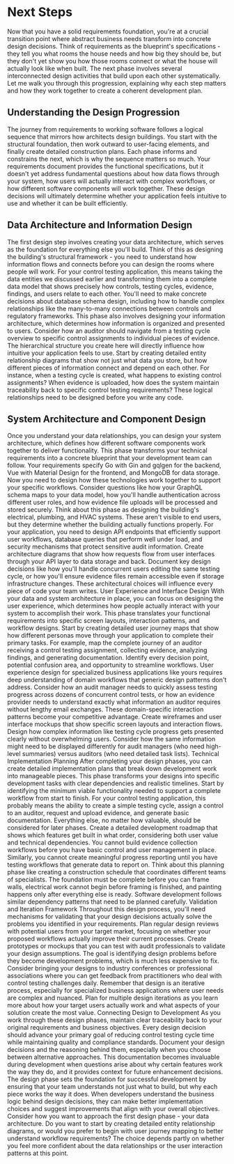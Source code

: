 # Next Steps

Now that you have a solid requirements foundation, you're at a crucial transition point where abstract business needs transform into concrete design decisions. Think of requirements as the blueprint's specifications - they tell you what rooms the house needs and how big they should be, but they don't yet show you how those rooms connect or what the house will actually look like when built.
The next phase involves several interconnected design activities that build upon each other systematically. Let me walk you through this progression, explaining why each step matters and how they work together to create a coherent development plan.

## Understanding the Design Progression

The journey from requirements to working software follows a logical sequence that mirrors how architects design buildings. You start with the structural foundation, then work outward to user-facing elements, and finally create detailed construction plans. Each phase informs and constrains the next, which is why the sequence matters so much.
Your requirements document provides the functional specifications, but it doesn't yet address fundamental questions about how data flows through your system, how users will actually interact with complex workflows, or how different software components will work together. These design decisions will ultimately determine whether your application feels intuitive to use and whether it can be built efficiently.

## Data Architecture and Information Design

The first design step involves creating your data architecture, which serves as the foundation for everything else you'll build. Think of this as designing the building's structural framework - you need to understand how information flows and connects before you can design the rooms where people will work.
For your control testing application, this means taking the data entities we discussed earlier and transforming them into a complete data model that shows precisely how controls, testing cycles, evidence, findings, and users relate to each other. You'll need to make concrete decisions about database schema design, including how to handle complex relationships like the many-to-many connections between controls and regulatory frameworks.
This phase also involves designing your information architecture, which determines how information is organized and presented to users. Consider how an auditor should navigate from a testing cycle overview to specific control assignments to individual pieces of evidence. The hierarchical structure you create here will directly influence how intuitive your application feels to use.
Start by creating detailed entity relationship diagrams that show not just what data you store, but how different pieces of information connect and depend on each other. For instance, when a testing cycle is created, what happens to existing control assignments? When evidence is uploaded, how does the system maintain traceability back to specific control testing requirements? These logical relationships need to be designed before you write any code.

## System Architecture and Component Design

Once you understand your data relationships, you can design your system architecture, which defines how different software components work together to deliver functionality. This phase transforms your technical requirements into a concrete blueprint that your development team can follow.
Your requirements specify Go with Gin and gqlgen for the backend, Vue with Material Design for the frontend, and MongoDB for data storage. Now you need to design how these technologies work together to support your specific workflows. Consider questions like how your GraphQL schema maps to your data model, how you'll handle authentication across different user roles, and how evidence file uploads will be processed and stored securely.
Think about this phase as designing the building's electrical, plumbing, and HVAC systems. These aren't visible to end users, but they determine whether the building actually functions properly. For your application, you need to design API endpoints that efficiently support user workflows, database queries that perform well under load, and security mechanisms that protect sensitive audit information.
Create architecture diagrams that show how requests flow from user interfaces through your API layer to data storage and back. Document key design decisions like how you'll handle concurrent users editing the same testing cycle, or how you'll ensure evidence files remain accessible even if storage infrastructure changes. These architectural choices will influence every piece of code your team writes.
User Experience and Interface Design
With your data and system architecture in place, you can focus on designing the user experience, which determines how people actually interact with your system to accomplish their work. This phase translates your functional requirements into specific screen layouts, interaction patterns, and workflow designs.
Start by creating detailed user journey maps that show how different personas move through your application to complete their primary tasks. For example, map the complete journey of an auditor receiving a control testing assignment, collecting evidence, analyzing findings, and generating documentation. Identify every decision point, potential confusion area, and opportunity to streamline workflows.
User experience design for specialized business applications like yours requires deep understanding of domain workflows that generic design patterns don't address. Consider how an audit manager needs to quickly assess testing progress across dozens of concurrent control tests, or how an evidence provider needs to understand exactly what information an auditor requires without lengthy email exchanges. These domain-specific interaction patterns become your competitive advantage.
Create wireframes and user interface mockups that show specific screen layouts and interaction flows. Design how complex information like testing cycle progress gets presented clearly without overwhelming users. Consider how the same information might need to be displayed differently for audit managers (who need high-level summaries) versus auditors (who need detailed task lists).
Technical Implementation Planning
After completing your design phases, you can create detailed implementation plans that break down development work into manageable pieces. This phase transforms your designs into specific development tasks with clear dependencies and realistic timelines.
Start by identifying the minimum viable functionality needed to support a complete workflow from start to finish. For your control testing application, this probably means the ability to create a simple testing cycle, assign a control to an auditor, request and upload evidence, and generate basic documentation. Everything else, no matter how valuable, should be considered for later phases.
Create a detailed development roadmap that shows which features get built in what order, considering both user value and technical dependencies. You cannot build evidence collection workflows before you have basic control and user management in place. Similarly, you cannot create meaningful progress reporting until you have testing workflows that generate data to report on.
Think about this planning phase like creating a construction schedule that coordinates different teams of specialists. The foundation must be complete before you can frame walls, electrical work cannot begin before framing is finished, and painting happens only after everything else is ready. Software development follows similar dependency patterns that need to be planned carefully.
Validation and Iteration Framework
Throughout this design process, you'll need mechanisms for validating that your design decisions actually solve the problems you identified in your requirements. Plan regular design reviews with potential users from your target market, focusing on whether your proposed workflows actually improve their current processes.
Create prototypes or mockups that you can test with audit professionals to validate your design assumptions. The goal is identifying design problems before they become development problems, which is much less expensive to fix. Consider bringing your designs to industry conferences or professional associations where you can get feedback from practitioners who deal with control testing challenges daily.
Remember that design is an iterative process, especially for specialized business applications where user needs are complex and nuanced. Plan for multiple design iterations as you learn more about how your target users actually work and what aspects of your solution create the most value.
Connecting Design to Development
As you work through these design phases, maintain clear traceability back to your original requirements and business objectives. Every design decision should advance your primary goal of reducing control testing cycle time while maintaining quality and compliance standards.
Document your design decisions and the reasoning behind them, especially when you choose between alternative approaches. This documentation becomes invaluable during development when questions arise about why certain features work the way they do, and it provides context for future enhancement decisions.
The design phase sets the foundation for successful development by ensuring that your team understands not just what to build, but why each piece works the way it does. When developers understand the business logic behind design decisions, they can make better implementation choices and suggest improvements that align with your overall objectives.
Consider how you want to approach the first design phase - your data architecture. Do you want to start by creating detailed entity relationship diagrams, or would you prefer to begin with user journey mapping to better understand workflow requirements? The choice depends partly on whether you feel more confident about the data relationships or the user interaction patterns at this point.